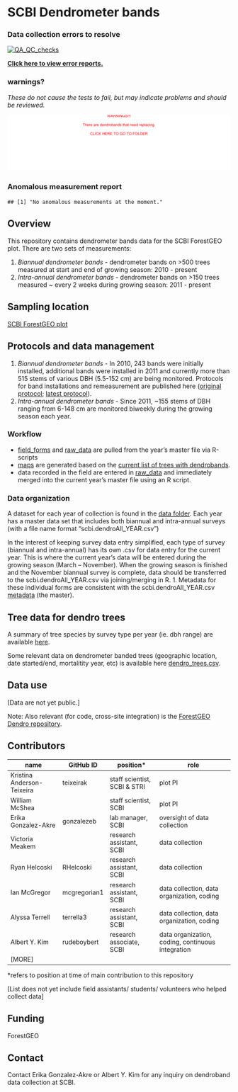SCBI Dendrometer bands
================

<!-- README.md is generated from README.Rmd. Please edit that file -->

### Data collection errors to resolve

[![QA\_QC\_checks](https://github.com/SCBI-ForestGEO/Dendrobands/workflows/data-tests/badge.svg)](https://github.com/SCBI-ForestGEO/Dendrobands/actions)

**[Click here to view error
reports.](https://github.com/SCBI-ForestGEO/Dendrobands/tree/master/testthat/reports)**

### warnings?

*These do not cause the tests to fail, but may indicate problems and
should be reviewed.*

[![There\_is\_no\_warnings\_:-)](testthat/reports/warnings.png)](https://github.com/SCBI-ForestGEO/Dendrobands/tree/master/testthat/reports/warnings)

### Anomalous measurement report

    ## [1] "No anomalous measurements at the moment."

## Overview

This repository contains dendrometer bands data for the SCBI ForestGEO
plot. There are two sets of measurements:

1.  *Biannual dendrometer bands* - dendrometer bands on \>500 trees
    measured at start and end of growing season: 2010 - present
2.  *Intra-annual dendrometer bands* - dendrometer bands on \>150 trees
    measured \~ every 2 weeks during growing season: 2011 - present

## Sampling location

[SCBI ForestGEO
plot](https://forestgeo.si.edu/sites/north-america/smithsonian-conservation-biology-institute)

## Protocols and data management

1.  *Biannual dendrometer bands* - In 2010, 243 bands were initially
    installed, additional bands were installed in 2011 and currently
    more than 515 stems of various DBH (5.5-152 cm) are being monitored.
    Protocols for band installations and remeasurement are published
    here ([original
    protocol](https://forestgeo.si.edu/sites/default/files/metal_band_dendrometer_protocol_done_1.pdf);
    [latest
    protocol](https://docs.google.com/document/d/1kCG22EAEnOVxw9Z-cPPvrHIzvRFE-j0U7anTmhJbkqM/edit)).
2.  *Intra-annual dendrometer bands* - Since 2011, \~155 stems of DBH
    ranging from 6-148 cm are monitored biweekly during the growing
    season each year.

### Workflow

  - [field\_forms](https://github.com/SCBI-ForestGEO/Dendrobands/tree/master/resources/field_forms)
    and
    [raw\_data](https://github.com/SCBI-ForestGEO/Dendrobands/tree/master/resources/raw_data)
    are pulled from the year’s master file via R-scripts
  - [maps](https://github.com/SCBI-ForestGEO/Dendrobands/tree/master/resources/maps)
    are generated based on the [current list of trees with
    dendrobands](https://github.com/SCBI-ForestGEO/Dendrobands/blob/master/data/dendro_trees.csv).
  - data recorded in the field are entered in
    [raw\_data](https://github.com/SCBI-ForestGEO/Dendrobands/tree/master/resources/raw_data)
    and immediately merged into the current year’s master file using an
    R script.

### Data organization

A dataset for each year of collection is found in the [data
folder](https://github.com/SCBI-ForestGEO/Dendrobands/tree/master/data).
Each year has a master data set that includes both biannual and
intra-annual surveys (with a file name format
“scbi.dendroAll\_YEAR.csv”)

In the interest of keeping survey data entry simplified, each type of
survey (biannual and intra-annual) has its own .csv for data entry for
the current year. This is where the current year’s data will be entered
during the growing season (March – November). When the growing season is
finished and the November biannual survey is complete, data should be
transferred to the scbi.dendroAll\_YEAR.csv via joining/merging in R. 1.
Metadata for these individual forms are consistent with the
scbi.dendroAll\_YEAR.csv
[metadata](https://github.com/SCBI-ForestGEO/Dendrobands/blob/master/data/metadata/scbi.dendroALL_%5BYEAR%5D_metadata.csv)
(the master).

## Tree data for dendro trees

A summary of tree species by survey type per year (ie. dbh range) are
available
[here](https://github.com/SCBI-ForestGEO/Dendrobands/tree/master/results/dendro_trees_dbhcount).

Some relevant data on dendrometer banded trees (geographic location,
date started/end, mortalitity year, etc) is available here
[dendro\_trees.csv](https://github.com/SCBI-ForestGEO/Dendrobands/blob/master/data/dendro_trees.csv).

## Data use

\[Data are not yet public.\]

Note: Also relevant (for code, cross-site integration) is the [ForestGEO
Dendro repository](https://github.com/forestgeo/dendro).

## Contributors

| name                       | GitHub ID    | position\*                   | role                                              |
| -------------------------- | ------------ | ---------------------------- | ------------------------------------------------- |
| Kristina Anderson-Teixeira | teixeirak    | staff scientist, SCBI & STRI | plot PI                                           |
| William McShea             |              | staff scientist, SCBI        | plot PI                                           |
| Erika Gonzalez-Akre        | gonzalezeb   | lab manager, SCBI            | oversight of data collection                      |
| Victoria Meakem            |              | research assistant, SCBI     | data collection                                   |
| Ryan Helcoski              | RHelcoski    | research assistant, SCBI     | data collection                                   |
| Ian McGregor               | mcgregorian1 | research assistant, SCBI     | data collection, data organization, coding        |
| Alyssa Terrell             | terrella3    | research assistant, SCBI     | data collection, data organization, coding        |
| Albert Y. Kim              | rudeboybert  | research associate, SCBI     | data organization, coding, continuous integration |
| \[MORE\]                   |              |                              |                                                   |

\*refers to position at time of main contribution to this repository

\[List does not yet include field assistants/ students/ volunteers who
helped collect data\]

## Funding

ForestGEO

## Contact

Contact Erika Gonzalez-Akre or Albert Y. Kim for any inquiry on
dendroband data collection at SCBI.
